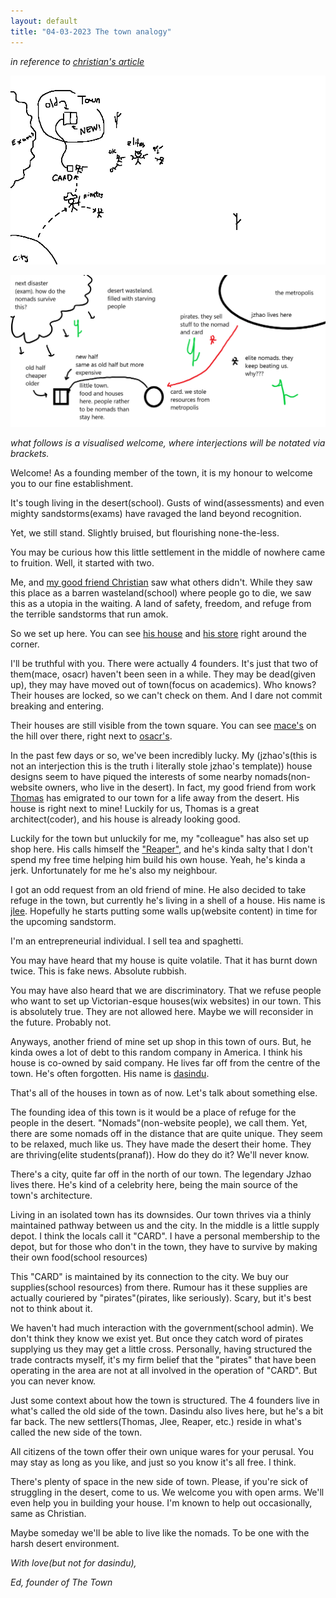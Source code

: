 ```yaml
---
layout: default
title: "04-03-2023 The town analogy"
---
```


*in reference to [christian's article](https://spicata.github.io/theTown.html)*

![](000_Files/000a_images/analogy1.png)

![](000_Files/000a_images/analogy2.png)

*what follows is a visualised welcome, where interjections will be notated via brackets.*

Welcome! As a founding member of the town, it is my honour to welcome you to our fine establishment.

It's tough living in the desert(school). Gusts of wind(assessments) and even mighty sandstorms(exams) have ravaged the land beyond recognition. 

Yet, we still stand. Slightly bruised, but flourishing none-the-less.

You may be curious how this little settlement in the middle of nowhere came to fruition. Well, it started with two.

Me, and [my good friend Christian](https://spicata.github.io/mint-fresh-notes/) saw what others didn't. While they saw this place as a barren wasteland(school) where people go to die, we saw this as a utopia in the waiting. A land of safety, freedom, and refuge from the terrible sandstorms that run amok. 

So we set up here. You can see [his house](https://spicata.github.io/mint-fresh-notes/) and [his store](https://spicata.github.io/) right around the corner.

I'll be truthful with you. There were actually 4 founders. It's just that two of them(mace, osacr) haven't been seen in a while. They may be dead(given up), they may have moved out of town(focus on academics). Who knows? Their houses are locked, so we can't check on them. And I dare not commit breaking and entering.

Their houses are still visible from the town square. You can see [mace's](https://macesnotes.netlify.app/) on the hill over there, right next to [osacr's](https://notes.notmario.net/).

In the past few days or so, we've been incredibly lucky. My (jzhao's(this is not an interjection this is the truth i literally stole jzhao's template)) house designs seem to have piqued the interests of some nearby nomads(non-website owners, who live in the desert). In fact, my good friend from work [Thomas](https://nottacoz.github.io/jacaranda/) has emigrated to our town for a life away from the desert. His house is right next to mine! Luckily for us, Thomas is a great architect(coder), and his house is already looking good.

Luckily for the town but unluckily for me, my "colleague" has also set up shop here. His calls himself the ["Reaper"](https://grim4reaper.github.io/Year11Notes/), and he's kinda salty that I don't spend my free time helping him build his own house. Yeah, he's kinda a jerk. Unfortunately for me he's also my neighbour.

I got an odd request from an old friend of mine. He also decided to take refuge in the town, but currently he's living in a shell of a house. His name is [jlee](https://supaqwerty.github.io/year-11-notes/). Hopefully he starts putting some walls up(website content) in time for the upcoming sandstorm.

I'm an entrepreneurial individual. I sell tea and spaghetti.

You may have heard that my house is quite volatile. That it has burnt down twice. This is fake news. Absolute rubbish.

You may have also heard that we are discriminatory. That we refuse people who want to set up Victorian-esque houses(wix websites) in our town. This is absolutely true. They are not allowed here. Maybe we will reconsider in the future. Probably not.

Anyways, another friend of mine set up shop in this town of ours. But, he kinda owes a lot of debt to this random company in America. I think his house is co-owned by said company. He lives far off from the centre of the town. He's often forgotten. His name is [dasindu](https://pale-ladybug-133.notion.site/Nuclei-moment-2c89b8b95cc74fd6bab60300753d48e8).

That's all of the houses in town as of now. Let's talk about something else.

The founding idea of this town is it would be a place of refuge for the people in the desert. "Nomads"(non-website people), we call them. Yet, there are some nomads off in the distance that are quite unique. They seem to be relaxed, much like us. They have made the desert their home. They are thriving(elite students(pranaf)). How do they do it? We'll never know. 

There's a city, quite far off in the north of our town. The legendary Jzhao lives there. He's kind of a celebrity here, being the main source of the town's architecture. 

Living in an isolated town has its downsides. Our town thrives via a thinly maintained pathway between us and the city. In the middle is a little supply depot. I think the locals call it "CARD". I have a personal membership to the depot, but for those who don't in the town, they have to survive by making their own food(school resources)

This "CARD" is maintained by its connection to the city. We buy our supplies(school resources) from there. Rumour has it these supplies are actually couriered by "pirates"(pirates, like seriously). Scary, but it's best not to think about it.

We haven't had much interaction with the government(school admin). We don't think they know we exist yet. But once they catch word of pirates supplying us they may get a little cross. Personally, having structured the trade contracts myself, it's my firm belief that the "pirates" that have been operating in the area are not at all involved in the operation of "CARD". But you can never know.

Just some context about how the town is structured. The 4 founders live in what's called the old side of the town. Dasindu also lives here, but he's a bit far back. The new settlers(Thomas, Jlee, Reaper, etc.) reside in what's called the new side of the town.

All citizens of the town offer their own unique wares for your perusal. You may stay as long as you like, and just so you know it's all free. I think.

There's plenty of space in the new side of town. Please, if you're sick of struggling in the desert, come to us. We welcome you with open arms. We'll even help you in building your house. I'm known to help out occasionally, same as Christian.

Maybe someday we'll be able to live like the nomads. To be one with the harsh desert environment.

*With love(but not for dasindu),*

*Ed, founder of The Town*
